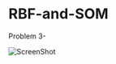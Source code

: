 # RBF-and-SOM
Problem 3-

![ScreenShot](https://postimg.cc/grHJqCWy][img]https://i.postimg.cc/grHJqCWy/Problem4.jpg)


